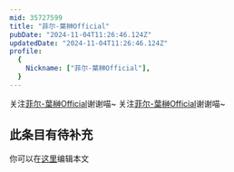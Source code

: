 ```yaml
---
mid: 35727599
title: "菲尔-葉榊Official"
pubDate: "2024-11-04T11:26:46.124Z"
updatedDate: "2024-11-04T11:26:46.124Z"
profile:
  {
    Nickname: ["菲尔-葉榊Official"],
  }
---
```


关注[菲尔-葉榊Official](https://space.bilibili.com/35727599)谢谢喵~ 关注[菲尔-葉榊Official](https://space.bilibili.com/35727599)谢谢喵~

## 此条目有待补充
你可以在[这里](https://github.com/Yuhanawa/VTuber.ICU-Content/edit/master/v/菲尔-葉榊Official/index.md)编辑本文
